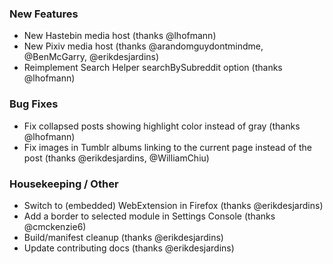 
### New Features

- New Hastebin media host (thanks @lhofmann)
- New Pixiv media host (thanks @arandomguydontmindme, @BenMcGarry, @erikdesjardins)
- Reimplement Search Helper searchBySubreddit option (thanks @lhofmann)

### Bug Fixes

- Fix collapsed posts showing highlight color instead of gray (thanks @lhofmann)
- Fix images in Tumblr albums linking to the current page instead of the post (thanks @erikdesjardins, @WilliamChiu)

### Housekeeping / Other

- Switch to (embedded) WebExtension in Firefox (thanks @erikdesjardins)
- Add a border to selected module in Settings Console (thanks @cmckenzie6)
- Build/manifest cleanup (thanks @erikdesjardins)
- Update contributing docs (thanks @erikdesjardins)
